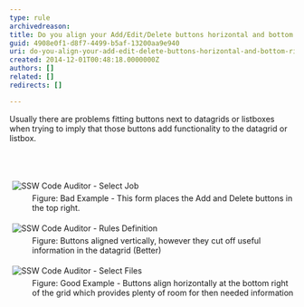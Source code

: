 ```yaml
---
type: rule
archivedreason: 
title: Do you align your Add/Edit/Delete buttons horizontal and bottom right?
guid: 4908e0f1-d8f7-4499-b5af-13200aa9e940
uri: do-you-align-your-add-edit-delete-buttons-horizontal-and-bottom-right
created: 2014-12-01T00:48:18.0000000Z
authors: []
related: []
redirects: []

---
```



<p>Usually there are problems fitting buttons next to datagrids or 
listboxes when trying to imply that those buttons add functionality to 
the datagrid or listbox.</p>
<br><excerpt class='endintro'></excerpt><br>
<dl class="badImage"><dt>
      <img alt="SSW Code Auditor - Select Job" src="http&#58;//www.ssw.com.au/ssw/Standards/Rules/Images/BadButtonAlign.jpg" style="margin&#58;5px;" />
   </dt><dd>Figure&#58; Bad Example - This form places the Add and Delete buttons in the top right.</dd></dl><dl class="image"><dt>
      <img alt="SSW Code Auditor - Rules Definition" src="http&#58;//www.ssw.com.au/ssw/Standards/Rules/Images/BetterButtonAlign.jpg" style="margin&#58;5px;" />
   </dt><dd>Figure&#58; Buttons aligned vertically, however they cut off useful information in the datagrid (Better)</dd></dl><dl class="goodImage"><dt>
      <img alt="SSW Code Auditor - Select Files" src="http&#58;//www.ssw.com.au/ssw/Standards/Rules/Images/GoodButtonAlign.jpg" style="margin&#58;5px;" />
   </dt><dd>Figure&#58; Good Example - Buttons align horizontally at the bottom right of the grid which provides plenty of room for then needed information</dd></dl>


